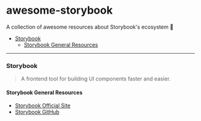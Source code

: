 # awesome-storybook

A collection of awesome resources about Storybook's ecosystem :art:

- [Storybook](#storybook)
  - [Storybook General Resources](#storybook-general-resources)

---

### Storybook

> A frontend tool for building UI components faster and easier.

#### Storybook General Resources

- [Storybook Official Site](https://storybook.js.org)
- [Storybook GitHub](https://github.com/storybooks)
